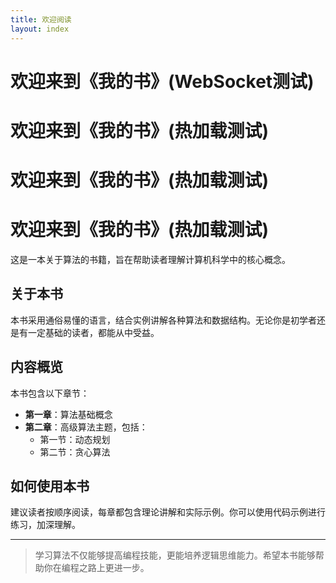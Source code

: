 ```yaml
---
title: 欢迎阅读
layout: index
---
```


# 欢迎来到《我的书》(WebSocket测试)
# 欢迎来到《我的书》(热加载测试)
# 欢迎来到《我的书》(热加载测试)
# 欢迎来到《我的书》(热加载测试)

这是一本关于算法的书籍，旨在帮助读者理解计算机科学中的核心概念。

## 关于本书

本书采用通俗易懂的语言，结合实例讲解各种算法和数据结构。无论你是初学者还是有一定基础的读者，都能从中受益。

## 内容概览

本书包含以下章节：

- **第一章**：算法基础概念
- **第二章**：高级算法主题，包括：
  - 第一节：动态规划
  - 第二节：贪心算法

## 如何使用本书

建议读者按顺序阅读，每章都包含理论讲解和实际示例。你可以使用代码示例进行练习，加深理解。

---

> 学习算法不仅能够提高编程技能，更能培养逻辑思维能力。希望本书能够帮助你在编程之路上更进一步。